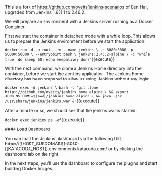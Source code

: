 This is a fork of https://github.com/oveits/jenkins-scenarios of Ben Hall, upgraded from Jenkins 1.651.1 to 2.46.2.

We will prepare an environment with a Jenkins server running as a Docker Container.

First we start the container in detached mode with a while loop. This allows us to prepare the Jenkins environment before we start the application:

`docker run -d -u root --rm --name jenkins \
    -p 8080:8080 -p 50000:50000 \
    --entrypoint bash \
    jenkins:2.46.2-alpine \
    -c "while true; do sleep 60; echo keepalive; done"`{{execute}}
    
With the next command, we clone a Jenkins Home directory into the container, before we start the Jenkins application. The Jenkins Home directory has been prepared to allow us using Jenkins without any login:

`docker exec -d jenkins \
    bash -c 'git clone https://github.com/oveits/jenkins_home_alpine \
        && export JENKINS_HOME=$(pwd)/jenkins_home_alpine \
        && java -jar /usr/share/jenkins/jenkins.war &'`{{execute}}

After a minute or so, we should see that the jenkins.war is started:

`docker exec jenkins ps -ef`{{execute}}

#### Load Dashboard

You can load the Jenkins' dashboard via the following URL https://[[HOST_SUBDOMAIN]]-8080-[[KATACODA_HOST]].environments.katacoda.com/  or by clicking the dashboard tab on the right.

In the next steps, you'll use the dashboard to configure the plugins and start building Docker Images.
